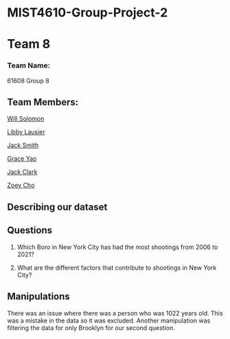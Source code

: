 # MIST4610-Group-Project-2
# Team 8

### Team Name:

61608 Group 8

## Team Members:

[Will Solomon](https://github.com/Willtsolomon)

[Libby Lausier](https://github.com/libbylausier)

[Jack Smith](https://github.com/jacklsmith14)

[Grace Yao](https://github.com/graceyao2)

[Jack Clark](https://github.com/JackClark12)

[Zoey Cho](https://github.com/hc29584)


## Describing our dataset


## Questions
 1. Which Boro in New York City has had the most shootings from 2006 to 2021?

 2. What are the different factors that contribute to shootings in New York City?

## Manipulations

There was an issue where there was a person who was 1022 years old. This was a mistake in the data so it was excluded. Another manipulation was filtering the data for only Brooklyn for our second question.

